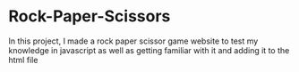 # Rock-Paper-Scissors
In this project, I made a rock paper scissor game website to test my knowledge in javascript as well as getting familiar with it and adding it to the html file
